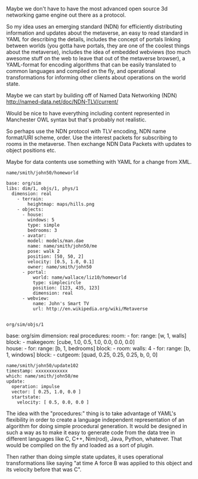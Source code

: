 Maybe we don't have to have the most advanced open source 3d networking game engine out there as a protocol.

So my idea uses an emerging standard (NDN) for efficiently distributing information and updates about the metaverse, an easy to read standard in YAML for describing the details, includes the concept of portals linking between worlds (you gotta have portals, they are one of the coolest things about the metaverse), includes the idea of embedded webviews (too much awesome stuff on the web to leave that out of the metaverse browser), a YAML-format for encoding algorithms that can be easily translated to common languages and compiled on the fly, and operational transformations for informing other clients about operations on the world state.


Maybe we can start by building off of Named Data Networking (NDN) http://named-data.net/doc/NDN-TLV/current/

Would be nice to have everything including content represented in Manchester OWL syntax but that's probably not realistic.

So perhaps use the NDN protocol with TLV encoding, NDN name format/URI scheme, order. Use the interest packets for subscribing to rooms in the metaverse. Then exchange NDN Data Packets with updates to object positions etc.

Maybe for data contents use something with YAML for a change from XML.

    name/smith/john50/homeworld

    base: org/sim
    libs: dim/1, objs/1, phys/1
      dimension: real
        - terrain:
            heightmap: maps/hills.png
        - objects:
          - house:
            windows: 5
            type: simple
            bedrooms: 3
          - avatar:
            model: models/man.dae
            name: name/smith/john50/me
            pose: walk 2
            position: [50, 50, 2]
            velocity: [0.5, 1.0, 0.1]
            owner: name/smith/john50
          - portal:
              world: name/wallace/liz10/homeworld
              type: simplecircle
              position: [123, 435, 123]
              dimension: real
          - webview:
              name: John's Smart TV
              url: http://en.wikipedia.org/wiki/Metaverse


    org/sim/objs/1

  base: org/sim
  dimension: real
  procedures:
    room:
      - for: 
          range: [w, 1, walls]
          block:
            - makegeom: [cube, 1.0, 0.5, 1.0, 0.0, 0.0, 0.0]          
    house:
      - for: 
          range: [b, 1, bedrooms]
          block: 
          - room:
            walls: 4
      - for: 
          range: [b, 1, windows]
          block:
          - cutgeom: [quad, 0.25, 0.25, 0.25, b, 0, 0]  
         
    name/smith/john50/update102
    timestamp: xxxxxxxxxxxx
    which: name/smith/john50/me
    update:
      operation: impulse
      vector: [ 0.25, 1.0, 0.0 ]
      startstate:
        velocity: [ 0.5, 0.0, 0.0 ]

The idea with the "procedures:" thing is to take advantage of YAML's flexibility in order to create a language independent representation of an algorithm for doing simple procedural generation. It would be designed in such a way as to make it easy to generate code from the data tree in different languages like C, C++, Nim(rod), Java, Python, whatever. That would be compiled on the fly and loaded as a sort of plugin.

Then rather than doing simple state updates, it uses operational transformations like saying "at time A force B was applied to this object and its velocity before that was C".


